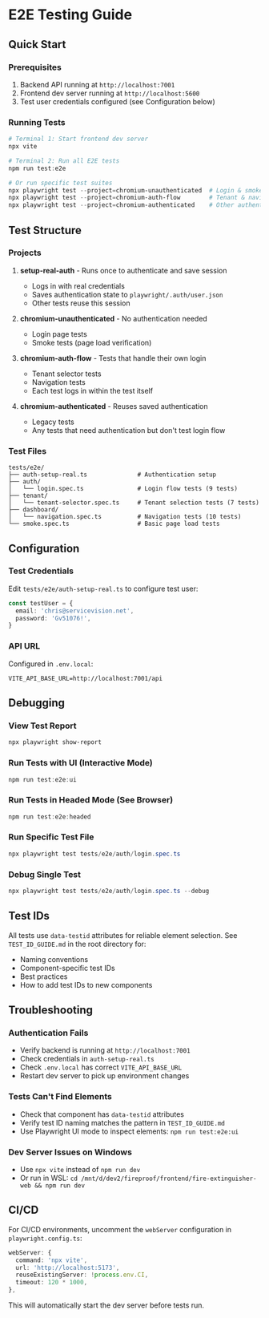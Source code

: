 # E2E Testing Guide

## Quick Start

### Prerequisites
1. Backend API running at `http://localhost:7001`
2. Frontend dev server running at `http://localhost:5600`
3. Test user credentials configured (see Configuration below)

### Running Tests

```powershell
# Terminal 1: Start frontend dev server
npx vite

# Terminal 2: Run all E2E tests
npm run test:e2e

# Or run specific test suites
npx playwright test --project=chromium-unauthenticated  # Login & smoke tests
npx playwright test --project=chromium-auth-flow        # Tenant & navigation tests
npx playwright test --project=chromium-authenticated    # Other authenticated tests
```

## Test Structure

### Projects

1. **setup-real-auth** - Runs once to authenticate and save session
   - Logs in with real credentials
   - Saves authentication state to `playwright/.auth/user.json`
   - Other tests reuse this session

2. **chromium-unauthenticated** - No authentication needed
   - Login page tests
   - Smoke tests (page load verification)

3. **chromium-auth-flow** - Tests that handle their own login
   - Tenant selector tests
   - Navigation tests
   - Each test logs in within the test itself

4. **chromium-authenticated** - Reuses saved authentication
   - Legacy tests
   - Any tests that need authentication but don't test login flow

### Test Files

```
tests/e2e/
├── auth-setup-real.ts              # Authentication setup
├── auth/
│   └── login.spec.ts               # Login flow tests (9 tests)
├── tenant/
│   └── tenant-selector.spec.ts     # Tenant selection tests (7 tests)
├── dashboard/
│   └── navigation.spec.ts          # Navigation tests (10 tests)
└── smoke.spec.ts                   # Basic page load tests
```

## Configuration

### Test Credentials

Edit `tests/e2e/auth-setup-real.ts` to configure test user:

```typescript
const testUser = {
  email: 'chris@servicevision.net',
  password: 'Gv51076!',
}
```

### API URL

Configured in `.env.local`:
```
VITE_API_BASE_URL=http://localhost:7001/api
```

## Debugging

### View Test Report
```powershell
npx playwright show-report
```

### Run Tests with UI (Interactive Mode)
```powershell
npm run test:e2e:ui
```

### Run Tests in Headed Mode (See Browser)
```powershell
npm run test:e2e:headed
```

### Run Specific Test File
```powershell
npx playwright test tests/e2e/auth/login.spec.ts
```

### Debug Single Test
```powershell
npx playwright test tests/e2e/auth/login.spec.ts --debug
```

## Test IDs

All tests use `data-testid` attributes for reliable element selection. See `TEST_ID_GUIDE.md` in the root directory for:
- Naming conventions
- Component-specific test IDs
- Best practices
- How to add test IDs to new components

## Troubleshooting

### Authentication Fails
- Verify backend is running at `http://localhost:7001`
- Check credentials in `auth-setup-real.ts`
- Check `.env.local` has correct `VITE_API_BASE_URL`
- Restart dev server to pick up environment changes

### Tests Can't Find Elements
- Check that component has `data-testid` attributes
- Verify test ID naming matches the pattern in `TEST_ID_GUIDE.md`
- Use Playwright UI mode to inspect elements: `npm run test:e2e:ui`

### Dev Server Issues on Windows
- Use `npx vite` instead of `npm run dev`
- Or run in WSL: `cd /mnt/d/dev2/fireproof/frontend/fire-extinguisher-web && npm run dev`

## CI/CD

For CI/CD environments, uncomment the `webServer` configuration in `playwright.config.ts`:

```typescript
webServer: {
  command: 'npx vite',
  url: 'http://localhost:5173',
  reuseExistingServer: !process.env.CI,
  timeout: 120 * 1000,
},
```

This will automatically start the dev server before tests run.
